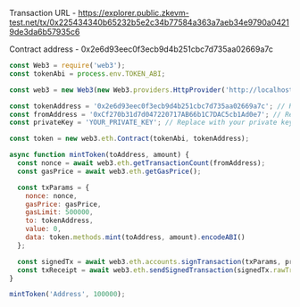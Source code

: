 Transaction URL - https://explorer.public.zkevm-test.net/tx/0x225434340b65232b5e2c34b77584a363a7aeb34e9790a04219de3da6b57935c6

Contract address - 0x2e6d93eec0f3ecb9d4b251cbc7d735aa02669a7c

```js
const Web3 = require('web3');
const tokenAbi = process.env.TOKEN_ABI;

const web3 = new Web3(new Web3.providers.HttpProvider('http://localhost:8545'));

const tokenAddress = '0x2e6d93eec0f3ecb9d4b251cbc7d735aa02669a7c'; // Replace with the address of your token
const fromAddress = '0xCf270b31d7d047220717AB66b1C7DAC5cb1Ad0e7'; // Replace with the address you want to mint tokens from
const privateKey = 'YOUR_PRIVATE_KEY'; // Replace with your private key

const token = new web3.eth.Contract(tokenAbi, tokenAddress);

async function mintToken(toAddress, amount) {
  const nonce = await web3.eth.getTransactionCount(fromAddress);
  const gasPrice = await web3.eth.getGasPrice();

  const txParams = {
    nonce: nonce,
    gasPrice: gasPrice,
    gasLimit: 500000,
    to: tokenAddress,
    value: 0,
    data: token.methods.mint(toAddress, amount).encodeABI()
  };

  const signedTx = await web3.eth.accounts.signTransaction(txParams, privateKey);
  const txReceipt = await web3.eth.sendSignedTransaction(signedTx.rawTransaction);
}

mintToken('Address', 100000);
```
